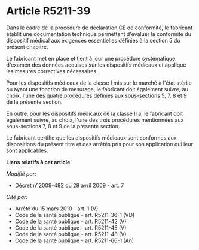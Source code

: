 # Article R5211-39

Dans le cadre de la procédure de déclaration CE de conformité, le fabricant établit une documentation technique permettant
d'évaluer la conformité du dispositif médical aux exigences essentielles définies à la section 5 du présent chapitre.

Le fabricant met en place et tient à jour une procédure systématique d'examen des données acquises sur les dispositifs
médicaux et applique les mesures correctives nécessaires.

Pour les dispositifs médicaux de la classe I mis sur le marché à l'état stérile ou ayant une fonction de mesurage, le
fabricant doit également suivre, au choix, l'une des quatre procédures définies aux sous-sections 5, 7, 8 et 9 de la présente
section.

En outre, pour les dispositifs médicaux de la classe II a, le fabricant doit également suivre, au choix, l'une des trois
procédures mentionnées aux sous-sections 7, 8 et 9 de la présente section. 

Le fabricant certifie que les dispositifs médicaux sont conformes aux dispositions du présent titre et des arrêtés pris pour
son application qui leur sont applicables.

**Liens relatifs à cet article**

_Modifié par_:

  - Décret n°2009-482 du 28 avril 2009 - art. 7

_Cité par_:

  - Arrêté du 15 mars 2010 - art. 1 (V)
  - Code de la santé publique - art. R5211-36-1 (VD)
  - Code de la santé publique - art. R5211-42 (V)
  - Code de la santé publique - art. R5211-45 (V)
  - Code de la santé publique - art. R5211-48 (V)
  - Code de la santé publique - art. R5211-66-1 (An)
